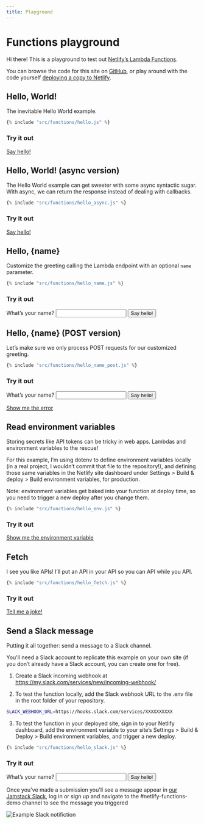 ```yaml
---
title: Playground
---
```


# Functions playground

Hi there! This is a playground to test out [Netlify’s Lambda Functions](https://docs.netlify.com/functions/overview/).

You can browse the code for this site on [GitHub](https://github.com/imorente/netlify-functions-example), or play around with the code yourself [deploying a copy to Netlify](https://app.netlify.com/start/deploy?repository=https://github.com/imorente/netlify-functions-example).

## Hello, World!

The inevitable Hello World example.

```js
{% include "src/functions/hello.js" %}
```

### Try it out

[Say hello!](/.netlify/functions/hello)

## Hello, World! (async version)

The Hello World example can get sweeter with some async syntactic sugar. With async, we can return the response instead of dealing with callbacks.

```js
{% include "src/functions/hello_async.js" %}
```

### Try it out

[Say hello!](/.netlify/functions/hello_async)

## Hello, {name}

Customize the greeting calling the Lambda endpoint with an optional `name` parameter.

```js
{% include "src/functions/hello_name.js" %}
```

### Try it out

<form class="form-example" action="/.netlify/functions/hello_name">
  <label>
    What’s your name?
    <input type="text" name="name">
  </label>
  <button class="button" type="submit">Say hello!</button>
</form>

## Hello, {name} (POST version)

Let’s make sure we only process POST requests for our customized greeting.

```js
{% include "src/functions/hello_name_post.js" %}
```

### Try it out

<form class="form-example" action="/.netlify/functions/hello_name_post" method="POST">
  <label>
    What’s your name?
    <input type="text" name="name">
  </label>
  <button class="button" type="submit">Say hello!</button>
</form>

[Show me the error](/.netlify/functions/hello_name_post?name=Me)

## Read environment variables

Storing secrets like API tokens can be tricky in web apps. Lambdas and environment variables to the rescue!

For this example, I’m using dotenv to define environment variables locally (in a real project, I wouldn’t commit that file to the repository!), and defining those same variables in the Netlify site dashboard under Settings > Build & deploy > Build environment variables, for production.

Note: environment variables get baked into your function at deploy time, so you need to trigger a new deploy after you change them.

```js
{% include "src/functions/hello_env.js" %}
```

### Try it out

[Show me the environment variable](/.netlify/functions/hello_env)

## Fetch

I see you like APIs! I’ll put an API in your API so you can API while you API.

```js
{% include "src/functions/hello_fetch.js" %}
```

### Try it out

[Tell me a joke!](/.netlify/functions/hello_fetch)

## Send a Slack message

Putting it all together: send a message to a Slack channel.

You’ll need a Slack account to replicate this example on your own site (if you don’t already have a Slack account, you can create one for free).

1. Create a Slack incoming webhook at https://my.slack.com/services/new/incoming-webhook/

2. To test the function locally, add the Slack webhook URL to the .env file in the root folder of your repository.

```bash
SLACK_WEBHOOK_URL=https://hooks.slack.com/services/XXXXXXXXXX
```

3. To test the function in your deployed site, sign in to your Netlify dashboard, add the environment variable to your site’s Settings > Build & Deploy > Build environment variables, and trigger a new deploy.

```js
{% include "src/functions/hello_slack.js" %}
```

### Try it out

<form class="form-example" action="/.netlify/functions/hello_slack" method="POST">
  <label>
    What’s your name?
    <input type="text" name="name">
  </label>
  <button class="button" type="submit">Say hello!</button>
</form>

Once you've made a submission you'll see a message appear in [our Jamstack Slack](https://jamstack.org/slack), log in or sign up and navigate to the #netlify-functions-demo channel to see the message you triggered

![Example Slack notifiction](/assets/images/uploads/slack-notification-example.png)
